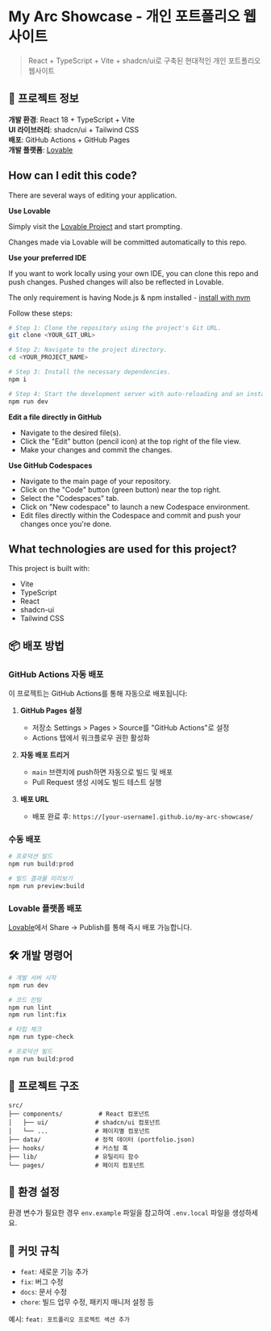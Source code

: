 # My Arc Showcase - 개인 포트폴리오 웹사이트

> React + TypeScript + Vite + shadcn/ui로 구축된 현대적인 개인 포트폴리오 웹사이트

## 🚀 프로젝트 정보

**개발 환경**: React 18 + TypeScript + Vite  
**UI 라이브러리**: shadcn/ui + Tailwind CSS  
**배포**: GitHub Actions + GitHub Pages  
**개발 플랫폼**: [Lovable](https://lovable.dev/projects/e7aed7b8-a77f-4757-b772-568b0a16c8bb)

## How can I edit this code?

There are several ways of editing your application.

**Use Lovable**

Simply visit the [Lovable Project](https://lovable.dev/projects/e7aed7b8-a77f-4757-b772-568b0a16c8bb) and start prompting.

Changes made via Lovable will be committed automatically to this repo.

**Use your preferred IDE**

If you want to work locally using your own IDE, you can clone this repo and push changes. Pushed changes will also be reflected in Lovable.

The only requirement is having Node.js & npm installed - [install with nvm](https://github.com/nvm-sh/nvm#installing-and-updating)

Follow these steps:

```sh
# Step 1: Clone the repository using the project's Git URL.
git clone <YOUR_GIT_URL>

# Step 2: Navigate to the project directory.
cd <YOUR_PROJECT_NAME>

# Step 3: Install the necessary dependencies.
npm i

# Step 4: Start the development server with auto-reloading and an instant preview.
npm run dev
```

**Edit a file directly in GitHub**

- Navigate to the desired file(s).
- Click the "Edit" button (pencil icon) at the top right of the file view.
- Make your changes and commit the changes.

**Use GitHub Codespaces**

- Navigate to the main page of your repository.
- Click on the "Code" button (green button) near the top right.
- Select the "Codespaces" tab.
- Click on "New codespace" to launch a new Codespace environment.
- Edit files directly within the Codespace and commit and push your changes once you're done.

## What technologies are used for this project?

This project is built with:

- Vite
- TypeScript
- React
- shadcn-ui
- Tailwind CSS

## 📦 배포 방법

### GitHub Actions 자동 배포

이 프로젝트는 GitHub Actions를 통해 자동으로 배포됩니다:

1. **GitHub Pages 설정**
   - 저장소 Settings > Pages > Source를 "GitHub Actions"로 설정
   - Actions 탭에서 워크플로우 권한 활성화

2. **자동 배포 트리거**
   - `main` 브랜치에 push하면 자동으로 빌드 및 배포
   - Pull Request 생성 시에도 빌드 테스트 실행

3. **배포 URL**
   - 배포 완료 후: `https://[your-username].github.io/my-arc-showcase/`

### 수동 배포

```bash
# 프로덕션 빌드
npm run build:prod

# 빌드 결과물 미리보기
npm run preview:build
```

### Lovable 플랫폼 배포

[Lovable](https://lovable.dev/projects/e7aed7b8-a77f-4757-b772-568b0a16c8bb)에서 Share -> Publish를 통해 즉시 배포 가능합니다.

## 🛠️ 개발 명령어

```bash
# 개발 서버 시작
npm run dev

# 코드 린팅
npm run lint
npm run lint:fix

# 타입 체크
npm run type-check

# 프로덕션 빌드
npm run build:prod
```

## 📁 프로젝트 구조

```
src/
├── components/          # React 컴포넌트
│   ├── ui/             # shadcn/ui 컴포넌트
│   └── ...             # 페이지별 컴포넌트
├── data/               # 정적 데이터 (portfolio.json)
├── hooks/              # 커스텀 훅
├── lib/                # 유틸리티 함수
└── pages/              # 페이지 컴포넌트
```

## 🔧 환경 설정

환경 변수가 필요한 경우 `env.example` 파일을 참고하여 `.env.local` 파일을 생성하세요.

## 📝 커밋 규칙

- `feat`: 새로운 기능 추가
- `fix`: 버그 수정
- `docs`: 문서 수정
- `chore`: 빌드 업무 수정, 패키지 매니저 설정 등

예시: `feat: 포트폴리오 프로젝트 섹션 추가`

